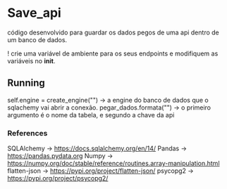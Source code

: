 # Save_api

código desenvolvido para guardar os dados pegos de uma api dentro de um banco de dados.

! crie uma variável de ambiente para os seus endpoints e modifiquem as variáveis no __init__.



## Running
self.engine = create_engine("") -> a engine do banco de dados que o sqlachemy vai abrir a conexão.
pegar_dados.formata("") -> o primeiro argumento é o nome da tabela, e segundo a chave da api

### References

SQLAlchemy -> https://docs.sqlalchemy.org/en/14/
Pandas -> https://pandas.pydata.org
Numpy -> https://numpy.org/doc/stable/reference/routines.array-manipulation.html
flatten-json -> https://pypi.org/project/flatten-json/
psycopg2 -> https://pypi.org/project/psycopg2/



